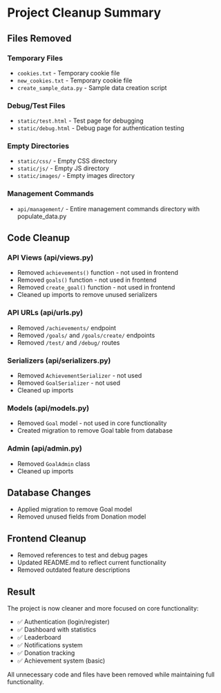 # Project Cleanup Summary

## Files Removed

### Temporary Files
- `cookies.txt` - Temporary cookie file
- `new_cookies.txt` - Temporary cookie file
- `create_sample_data.py` - Sample data creation script

### Debug/Test Files
- `static/test.html` - Test page for debugging
- `static/debug.html` - Debug page for authentication testing

### Empty Directories
- `static/css/` - Empty CSS directory
- `static/js/` - Empty JS directory  
- `static/images/` - Empty images directory

### Management Commands
- `api/management/` - Entire management commands directory with populate_data.py

## Code Cleanup

### API Views (api/views.py)
- Removed `achievements()` function - not used in frontend
- Removed `goals()` function - not used in frontend
- Removed `create_goal()` function - not used in frontend
- Cleaned up imports to remove unused serializers

### API URLs (api/urls.py)
- Removed `/achievements/` endpoint
- Removed `/goals/` and `/goals/create/` endpoints
- Removed `/test/` and `/debug/` routes

### Serializers (api/serializers.py)
- Removed `AchievementSerializer` - not used
- Removed `GoalSerializer` - not used
- Cleaned up imports

### Models (api/models.py)
- Removed `Goal` model - not used in core functionality
- Created migration to remove Goal table from database

### Admin (api/admin.py)
- Removed `GoalAdmin` class
- Cleaned up imports

## Database Changes
- Applied migration to remove Goal model
- Removed unused fields from Donation model

## Frontend Cleanup
- Removed references to test and debug pages
- Updated README.md to reflect current functionality
- Removed outdated feature descriptions

## Result
The project is now cleaner and more focused on core functionality:
- ✅ Authentication (login/register)
- ✅ Dashboard with statistics
- ✅ Leaderboard
- ✅ Notifications system
- ✅ Donation tracking
- ✅ Achievement system (basic)

All unnecessary code and files have been removed while maintaining full functionality. 